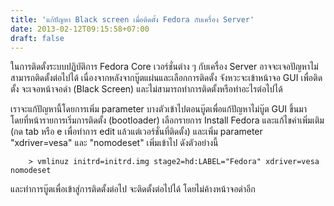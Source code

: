 ```yaml
---
title: 'แก้ปัญหา Black screen เมื่อติดตั้ง Fedora กับเครื่อง Server'
date: 2013-02-12T09:15:58+07:00
draft: false
---
```

ในการติดตั้งระบบปฏิบัติการ Fedora Core เวอร์ชั่นต่าง ๆ กับเครื่อง Server อาจจะเจอปัญหาไม่สามารถติดตั้งต่อไปได้ เนื่องจากหลังจากบู๊ตแผ่นและเลือกการติดตั้ง  จังหวะจะเข้าหน้าจอ GUI เพื่อติดตั้ง จะเจอหน้าจอดำ (Black Screen) และไม่สามารถทำการติดตั้งหรือทำอะไรต่อไปได้ 

เราจะแก้ปัญหานี้โดยการเพิ่ม parameter บางตัวเข้าไปตอนบู๊ตเพื่อแก้ปัญหาไม่บู๊ต GUI ขึ้นมา โดยที่หน้ารายการเริ่มการติดตั้ง (bootloader)  เลือกรายการ Install Fedora  และแก้ไขค่าเพิ่มเติม (กด tab หรือ e เพื่อทำการ edit แล้วแต่เวอร์ชั่นที่ติดตั้ง) และเพิ่ม parameter  "xdriver=vesa" และ "nomodeset" เพิ่มเข้าไป  ดังตัวอย่างนี้

        > vmlinuz initrd=initrd.img stage2=hd:LABEL="Fedora" xdriver=vesa nomodeset

และทำการบู๊ตเพื่อเข้าสู่การติดตั้งต่อไป จะติดตั้งต่อไปได้ โดยไม่ค้างหน้าจอดำอีก
